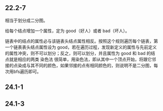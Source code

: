 ## 22.2-7
相当于划分成二分图。

给每个结点增加一个属性，定为 good（好人）或者 bad（坏人）。

链表中的结点的属性必与该链表头结点属性相反。按照这个规则遍历每个链表，第一个链表表头结点属性设为 good，若在遍历过程，发现新定义的属性与先前定义的属性冲突，则不可以划分；反之，则可以划分，并且属性为 good 和 bad 的结点就是相应的两类
染色法
很简单，用染色法，即从其中一个顶点开始，将跟它邻接的点染成与其不同的颜色，如果邻接的点有相同颜色的，则说明不是二分图，每次用bfs遍历即可。
## 24.1-1
## 24.1-3
